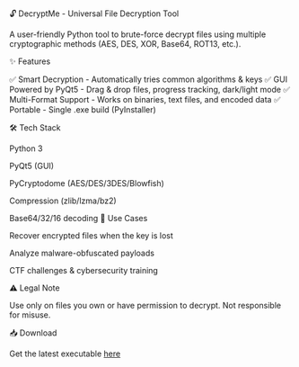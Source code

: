 🔓 DecryptMe - Universal File Decryption Tool

A user-friendly Python tool to brute-force decrypt files using multiple cryptographic methods (AES, DES, XOR, Base64, ROT13, etc.).

✨ Features

✅ Smart Decryption - Automatically tries common algorithms & keys
✅ GUI Powered by PyQt5 - Drag & drop files, progress tracking, dark/light mode
✅ Multi-Format Support - Works on binaries, text files, and encoded data
✅ Portable - Single .exe build (PyInstaller)

🛠️ Tech Stack

Python 3

PyQt5 (GUI)

PyCryptodome (AES/DES/3DES/Blowfish)

Compression (zlib/lzma/bz2)

Base64/32/16 decoding
📜 Use Cases

Recover encrypted files when the key is lost

Analyze malware-obfuscated payloads

CTF challenges & cybersecurity training

⚠️ Legal Note

Use only on files you own or have permission to decrypt. Not responsible for misuse.

📥 Download  

Get the latest executable [here]((https://github.com/Ammounnn/DecryptMe/releases/tag/v1.0))

